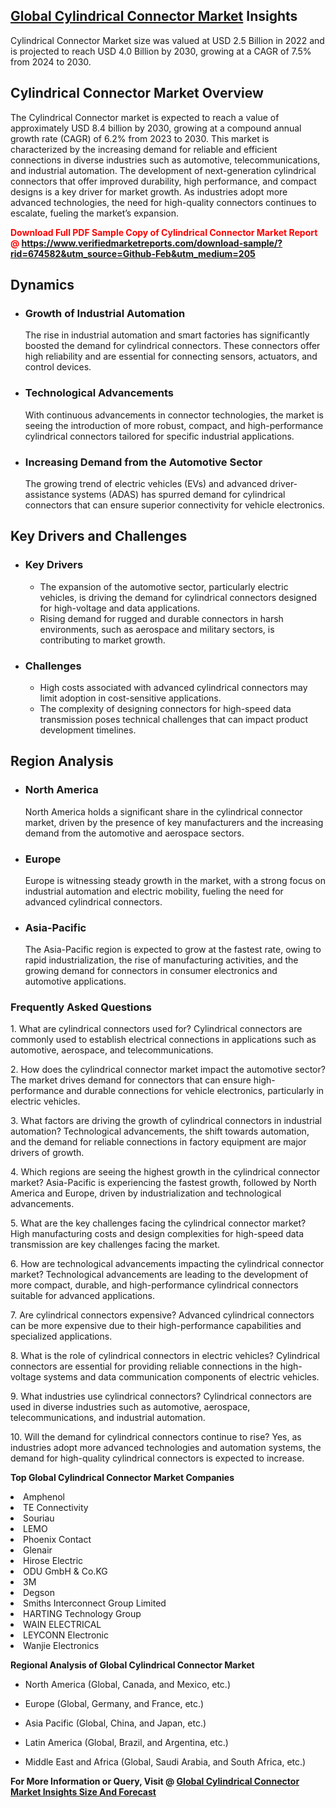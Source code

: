 <h2><a href="https://www.verifiedmarketreports.com/download-sample/?rid=674582&amp;utm_source=Github&amp;utm_medium=205" target="_blank">Global Cylindrical Connector Market</a> Insights</h2><p>Cylindrical Connector Market size was valued at USD 2.5 Billion in 2022 and is projected to reach USD 4.0 Billion by 2030, growing at a CAGR of 7.5% from 2024 to 2030.</p><p> <h2>Cylindrical Connector Market Overview</h2> <p>The Cylindrical Connector market is expected to reach a value of approximately USD 8.4 billion by 2030, growing at a compound annual growth rate (CAGR) of 6.2% from 2023 to 2030. This market is characterized by the increasing demand for reliable and efficient connections in diverse industries such as automotive, telecommunications, and industrial automation. The development of next-generation cylindrical connectors that offer improved durability, high performance, and compact designs is a key driver for market growth. As industries adopt more advanced technologies, the need for high-quality connectors continues to escalate, fueling the market’s expansion.</p> <p><strong><p><span class=""><span style="color: #ff0000;"><strong>Download Full PDF Sample Copy of Cylindrical Connector Market Report</strong> @ </span><a href="https://www.verifiedmarketreports.com/download-sample/?rid=674582&amp;utm_source=Github-Feb&amp;utm_medium=205" target="_blank">https://www.verifiedmarketreports.com/download-sample/?rid=674582&amp;utm_source=Github-Feb&amp;utm_medium=205</a></span></p></strong></p> <h2>Dynamics</h2> <ul> <li><h3>Growth of Industrial Automation</h3> The rise in industrial automation and smart factories has significantly boosted the demand for cylindrical connectors. These connectors offer high reliability and are essential for connecting sensors, actuators, and control devices. </li> <li><h3>Technological Advancements</h3> With continuous advancements in connector technologies, the market is seeing the introduction of more robust, compact, and high-performance cylindrical connectors tailored for specific industrial applications. </li> <li><h3>Increasing Demand from the Automotive Sector</h3> The growing trend of electric vehicles (EVs) and advanced driver-assistance systems (ADAS) has spurred demand for cylindrical connectors that can ensure superior connectivity for vehicle electronics. </li> </ul> <h2>Key Drivers and Challenges</h2> <ul> <li><h3>Key Drivers</h3> <ul> <li>The expansion of the automotive sector, particularly electric vehicles, is driving the demand for cylindrical connectors designed for high-voltage and data applications.</li> <li>Rising demand for rugged and durable connectors in harsh environments, such as aerospace and military sectors, is contributing to market growth.</li> </ul> </li> <li><h3>Challenges</h3> <ul> <li>High costs associated with advanced cylindrical connectors may limit adoption in cost-sensitive applications.</li> <li>The complexity of designing connectors for high-speed data transmission poses technical challenges that can impact product development timelines.</li> </ul> </li> </ul> <h2>Region Analysis</h2> <ul> <li><h3>North America</h3> North America holds a significant share in the cylindrical connector market, driven by the presence of key manufacturers and the increasing demand from the automotive and aerospace sectors. </li> <li><h3>Europe</h3> Europe is witnessing steady growth in the market, with a strong focus on industrial automation and electric mobility, fueling the need for advanced cylindrical connectors. </li> <li><h3>Asia-Pacific</h3> The Asia-Pacific region is expected to grow at the fastest rate, owing to rapid industrialization, the rise of manufacturing activities, and the growing demand for connectors in consumer electronics and automotive applications. </li> </ul> <h3>Frequently Asked Questions</h3> <p>1. What are cylindrical connectors used for? Cylindrical connectors are commonly used to establish electrical connections in applications such as automotive, aerospace, and telecommunications.</p> <p>2. How does the cylindrical connector market impact the automotive sector? The market drives demand for connectors that can ensure high-performance and durable connections for vehicle electronics, particularly in electric vehicles.</p> <p>3. What factors are driving the growth of cylindrical connectors in industrial automation? Technological advancements, the shift towards automation, and the demand for reliable connections in factory equipment are major drivers of growth.</p> <p>4. Which regions are seeing the highest growth in the cylindrical connector market? Asia-Pacific is experiencing the fastest growth, followed by North America and Europe, driven by industrialization and technological advancements.</p> <p>5. What are the key challenges facing the cylindrical connector market? High manufacturing costs and design complexities for high-speed data transmission are key challenges facing the market.</p> <p>6. How are technological advancements impacting the cylindrical connector market? Technological advancements are leading to the development of more compact, durable, and high-performance cylindrical connectors suitable for advanced applications.</p> <p>7. Are cylindrical connectors expensive? Advanced cylindrical connectors can be more expensive due to their high-performance capabilities and specialized applications.</p> <p>8. What is the role of cylindrical connectors in electric vehicles? Cylindrical connectors are essential for providing reliable connections in the high-voltage systems and data communication components of electric vehicles.</p> <p>9. What industries use cylindrical connectors? Cylindrical connectors are used in diverse industries such as automotive, aerospace, telecommunications, and industrial automation.</p> <p>10. Will the demand for cylindrical connectors continue to rise? Yes, as industries adopt more advanced technologies and automation systems, the demand for high-quality cylindrical connectors is expected to increase.</p> </p><p><strong>Top Global Cylindrical Connector Market Companies</strong></p><div data-test-id=""><p><li>Amphenol</li><li> TE Connectivity</li><li> Souriau</li><li> LEMO</li><li> Phoenix Contact</li><li> Glenair</li><li> Hirose Electric</li><li> ODU GmbH & Co.KG</li><li> 3M</li><li> Degson</li><li> Smiths Interconnect Group Limited</li><li> HARTING Technology Group</li><li> WAIN ELECTRICAL</li><li> LEYCONN Electronic</li><li> Wanjie Electronics</li></p><div><strong>Regional Analysis of&nbsp;Global Cylindrical Connector Market</strong></div><ul><li dir="ltr"><p dir="ltr">North America&nbsp;(Global, Canada, and Mexico, etc.)</p></li><li dir="ltr"><p dir="ltr">Europe (Global, Germany, and France, etc.)</p></li><li dir="ltr"><p dir="ltr">Asia Pacific&nbsp;(Global, China, and Japan, etc.)</p></li><li dir="ltr"><p dir="ltr">Latin America&nbsp;(Global, Brazil, and Argentina, etc.)</p></li><li dir="ltr">Middle East and Africa&nbsp;(Global, Saudi Arabia, and South Africa, etc.)</li></ul><p><strong>For More Information or Query, Visit @&nbsp;</strong><strong><a href="https://www.verifiedmarketreports.com/product/cylindrical-connector-market/?utm_source=Github&amp;utm_medium=205" target="_blank">Global Cylindrical Connector Market Insights Size And Forecast</a></strong></p></div>
